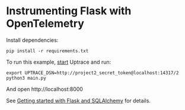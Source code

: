 # Instrumenting Flask with OpenTelemetry

Install dependencies:

```shell
pip install -r requirements.txt
```

To run this example, [start](https://github.com/uptrace/uptrace/tree/master/example/docker) Uptrace
and run:

```shell
export UPTRACE_DSN=http://project2_secret_token@localhost:14317/2
python3 main.py
```

And open http://localhost:8000

See [Getting started with Flask and SQLAlchemy](https://get.uptrace.dev/opentelemetry/flask.html)
for details.
